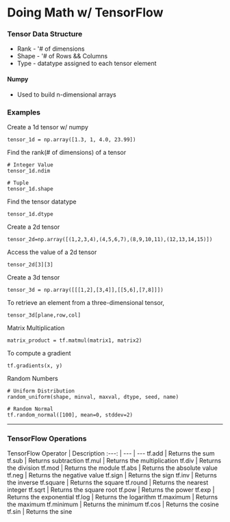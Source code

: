 # Doing Math w/ TensorFlow

### Tensor Data Structure

 - Rank  - '# of dimensions
 - Shape - '# of Rows && Columns
 - Type  - datatype assigned to each tensor element 

#### Numpy
 - Used to build n-dimensional arrays

### Examples

Create a 1d tensor w/ numpy
```
tensor_1d = np.array([1.3, 1, 4.0, 23.99])
```
Find the rank(# of dimensions) of a tensor
```
# Integer Value
tensor_1d.ndim 

# Tuple
tensor_1d.shape 
```

Find the tensor datatype
```
tensor_1d.dtype 
```
Create a 2d tensor
```
tensor_2d=np.array([(1,2,3,4),(4,5,6,7),(8,9,10,11),(12,13,14,15)]) 
```
Access the value of a 2d tensor
```
tensor_2d[3][3] 
```
Create a 3d tensor
```
tensor_3d = np.array([[[1,2],[3,4]],[[5,6],[7,8]]]) 
```

To retrieve an element from a three-dimensional tensor,
```
tensor_3d[plane,row,col]
```

Matrix Multiplication
```
matrix_product = tf.matmul(matrix1, matrix2) 
```

To compute a gradient
```
tf.gradients(x, y)
```

Random Numbers
```
# Uniform Distribution
random_uniform(shape, minval, maxval, dtype, seed, name) 

# Random Normal
tf.random_normal([100], mean=0, stddev=2) 
```

----------------------

### TensorFlow Operations

TensorFlow Operator | Description
:---: | --- | ---
tf.add | Returns the sum
tf.sub | Returns subtraction
tf.mul | Returns the multiplication
tf.div | Returns the division
tf.mod | Returns the module
tf.abs | Returns the absolute value
tf.neg | Returns the negative value
tf.sign | Returns the sign
tf.inv | Returns the inverse
tf.square | Returns the square
tf.round | Returns the nearest integer
tf.sqrt | Returns the square root
tf.pow | Returns the power
tf.exp | Returns the exponential
tf.log | Returns the logarithm
tf.maximum | Returns the maximum
tf.minimum | Returns the minimum
tf.cos | Returns the cosine
tf.sin | Returns the sine
